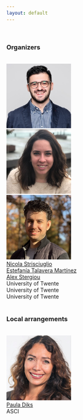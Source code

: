 ```yaml
---
layout: default
---
```

<br />

### Organizers
<br />

<div class="container">
        <div class="row text-center">
        <div class="col"> <img src="/imgs/nicola.jpeg" class="rounded mx-auto d-block" alt="nstrisciuglio" style="width:12em"></div>
          <div class="col"><img src="/imgs/estefania.jpg" class="rounded mx-auto d-block" alt="etalavera" style="width:12em"></div>
          <div class="col"> <img src="/imgs/alex.jpeg" class="rounded mx-auto d-block" alt="astergiou" style="width:12em"> </div>
        <div class="w-100"></div>
          <div class="col"><a href="https://nicstrisc.github.io/" targe="_blank">  Nicola Strisciuglio</a></div>
          <div class="col"><a href="https://estefaniatalavera.github.io/" targe="_blank">  Estefanía Talavera Martínez</a></div>
          <div class="col"><a href="https://alexandrosstergiou.github.io/" targe="_blank"> Alex Stergiou</a></div>
        <div class="w-100"></div>
          <div class="col"> University of Twente</div>
          <div class="col"> University of Twente</div>
          <div class="col"> University of Twente</div>
        </div>
</div>
<br />

### Local arrangements
<br />

<div class="container">
        <div class="row text-center">
        <div class="col"> <img src="/imgs/paula.jpg" class="rounded mx-auto d-block" alt="nstrisciuglio" style="width:12em"></div>
        <div class="w-100"></div>
          <div class="col"><a href="https://www.linkedin.com/in/paula-diks-1901344?miniProfileUrn=urn%3Ali%3Afs_miniProfile%3AACoAAAC7GvwBZYExqnNO7rW7_H9_urcbhBB1Klo&lipi=urn%3Ali%3Apage%3Ad_flagship3_search_srp_people%3Bi%2FkVM0JvTtuVUT%2FToDUO8A%3D%3D" targe="_blank">Paula Diks</a></div>
        <div class="w-100"></div>
          <div class="col"> ASCI</div>
        </div>
</div>